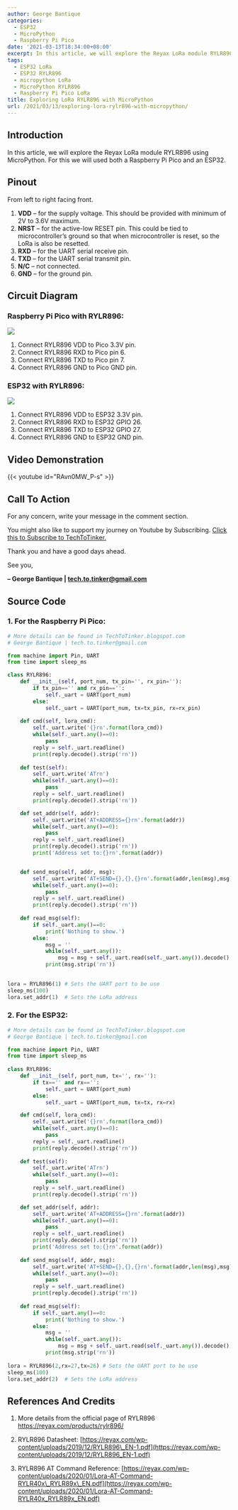 ```yaml
---
author: George Bantique
categories:
  - ESP32
  - MicroPython
  - Raspberry Pi Pico
date: '2021-03-13T18:34:00+08:00'
excerpt: In this article, we will explore the Reyax LoRa module RYLR896 using MicroPython. For this we will used both a Raspberry Pi Pico and an ESP32.
tags:
  - ESP32 LoRa
  - ESP32 RYLR896
  - micropython LoRa
  - MicroPython RYLR896
  - Raspberry Pi Pico LoRa
title: Exploring LoRa RYLR896 with MicroPython
url: /2021/03/13/exploring-lora-rylr896-with-micropython/
---
```


## **Introduction**
In this article, we will explore the Reyax LoRa module RYLR896 using MicroPython. For this we will used both a Raspberry Pi Pico and an ESP32.

## **Pinout**
From left to right facing front.
1. **VDD** – for the supply voltage. This should be provided with minimum of 2V to 3.6V maximum.
2. **NRST** – for the active-low RESET pin. This could be tied to microcontroller’s ground so that when microcontroller is reset, so the LoRa is also be resetted.
3. **RXD** – for the UART serial receive pin.
4. **TXD** – for the UART serial transmit pin.
5. **N/C** – not connected.
6. **GND** – for the ground pin.

## **Circuit Diagram**

### Raspberry Pi Pico with RYLR896:

![](https://techtotinker.com/wp-content/uploads/2023/03/RYRL896_RPico.png)

1. Connect RYLR896 VDD to Pico 3.3V pin.
2. Connect RYLR896 RXD to Pico pin 6.
3. Connect RYLR896 TXD to Pico pin 7.
4. Connect RYLR896 GND to Pico GND pin.

### ESP32 with RYLR896:

![](https://techtotinker.com/wp-content/uploads/2023/03/RYRL896_ESP32.png)

1. Connect RYLR896 VDD to ESP32 3.3V pin.
2. Connect RYLR896 RXD to ESP32 GPIO 26.
3. Connect RYLR896 TXD to ESP32 GPIO 27.
4. Connect RYLR896 GND to ESP32 GND pin.

## **Video Demonstration**
{{< youtube id="RAvn0MW_P-s" >}}

## **Call To Action**
For any concern, write your message in the comment section.

You might also like to support my journey on Youtube by Subscribing. [Click this to Subscribe to TechToTinker.](https://www.youtube.com/c/TechToTinker?sub_confirmation=1)

Thank you and have a good days ahead.

See you,

**– George Bantique | tech.to.tinker@gmail.com**

## **Source Code**

### 1. For the Raspberry Pi Pico:

```py { lineNos="true" wrap="true" }
# More details can be found in TechToTinker.blogspot.com 
# George Bantique | tech.to.tinker@gmail.com

from machine import Pin, UART
from time import sleep_ms

class RYLR896:
    def __init__(self, port_num, tx_pin='', rx_pin=''):
        if tx_pin=='' and rx_pin=='':
            self._uart = UART(port_num)
        else:
            self._uart = UART(port_num, tx=tx_pin, rx=rx_pin)
                
    def cmd(self, lora_cmd):
        self._uart.write('{}rn'.format(lora_cmd))
        while(self._uart.any()==0):
            pass
        reply = self._uart.readline()
        print(reply.decode().strip('rn'))
    
    def test(self):
        self._uart.write('ATrn')
        while(self._uart.any()==0):
            pass
        reply = self._uart.readline()
        print(reply.decode().strip('rn'))

    def set_addr(self, addr):
        self._uart.write('AT+ADDRESS={}rn'.format(addr))
        while(self._uart.any()==0):
            pass
        reply = self._uart.readline()
        print(reply.decode().strip('rn'))
        print('Address set to:{}rn'.format(addr))


    def send_msg(self, addr, msg):
        self._uart.write('AT+SEND={},{},{}rn'.format(addr,len(msg),msg))
        while(self._uart.any()==0):
            pass
        reply = self._uart.readline()
        print(reply.decode().strip('rn'))
        
    def read_msg(self):
        if self._uart.any()==0:
            print('Nothing to show.')
        else:
            msg = ''
            while(self._uart.any()):
                msg = msg + self._uart.read(self._uart.any()).decode()
            print(msg.strip('rn'))
    

lora = RYLR896(1) # Sets the UART port to be use
sleep_ms(100)
lora.set_addr(1)  # Sets the LoRa address

```

### 2. For the ESP32:

```py { lineNos="true" wrap="true" }
# More details can be found in TechToTinker.blogspot.com 
# George Bantique | tech.to.tinker@gmail.com

from machine import Pin, UART
from time import sleep_ms
                                                                          
class RYLR896:
    def __init__(self, port_num, tx='', rx=''):
        if tx=='' and rx=='':
            self._uart = UART(port_num)
        else:
            self._uart = UART(port_num, tx=tx, rx=rx)

    def cmd(self, lora_cmd):
        self._uart.write('{}rn'.format(lora_cmd))
        while(self._uart.any()==0):
            pass
        reply = self._uart.readline()
        print(reply.decode().strip('rn'))
    
    def test(self):
        self._uart.write('ATrn')
        while(self._uart.any()==0):
            pass
        reply = self._uart.readline()
        print(reply.decode().strip('rn'))

    def set_addr(self, addr):
        self._uart.write('AT+ADDRESS={}rn'.format(addr))
        while(self._uart.any()==0):
            pass
        reply = self._uart.readline()
        print(reply.decode().strip('rn'))
        print('Address set to:{}rn'.format(addr))
              
    def send_msg(self, addr, msg):
        self._uart.write('AT+SEND={},{},{}rn'.format(addr,len(msg),msg))
        while(self._uart.any()==0):
            pass
        reply = self._uart.readline()
        print(reply.decode().strip('rn'))
        
    def read_msg(self):
        if self._uart.any()==0:
            print('Nothing to show.')
        else:
            msg = ''
            while(self._uart.any()):
                msg = msg + self._uart.read(self._uart.any()).decode()
            print(msg.strip('rn'))
            
lora = RYLR896(2,rx=27,tx=26) # Sets the UART port to be use
sleep_ms(100)
lora.set_addr(2)  # Sets the LoRa address

```

## **References And Credits**

1. More details from the official page of RYLR896
<https://reyax.com/products/rylr896/>

2. RYLR896 Datasheet:
[https://reyax.com/wp-content/uploads/2019/12/RYLR896\_EN-1.pdf](https://reyax.com/wp-content/uploads/2019/12/RYLR896_EN-1.pdf)

3. RYLR896 AT Command Reference:
[https://reyax.com/wp-content/uploads/2020/01/Lora-AT-Command-RYLR40x\_RYLR89x\_EN.pdf](https://reyax.com/wp-content/uploads/2020/01/Lora-AT-Command-RYLR40x_RYLR89x_EN.pdf)

